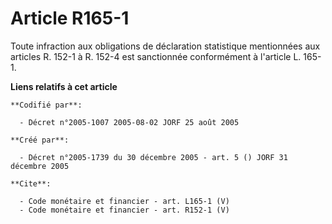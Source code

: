 # Article R165-1

Toute infraction aux obligations de déclaration statistique mentionnées aux articles R. 152-1 à R. 152-4 est sanctionnée
conformément à l'article L. 165-1.

**Liens relatifs à cet article**

	**Codifié par**:

	  - Décret n°2005-1007 2005-08-02 JORF 25 août 2005

	**Créé par**:

	  - Décret n°2005-1739 du 30 décembre 2005 - art. 5 () JORF 31 décembre 2005

	**Cite**:

	  - Code monétaire et financier - art. L165-1 (V)
	  - Code monétaire et financier - art. R152-1 (V)
